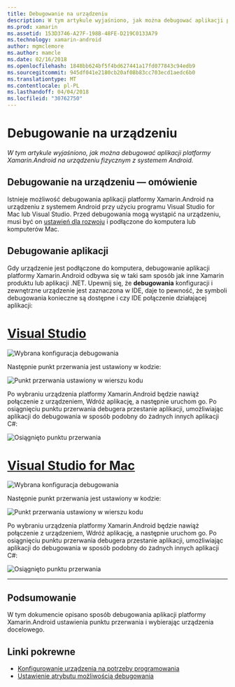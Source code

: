 ```yaml
---
title: Debugowanie na urządzeniu
description: W tym artykule wyjaśniono, jak można debugować aplikacji platformy Xamarin.Android na urządzeniu fizycznym z systemem Android.
ms.prod: xamarin
ms.assetid: 153D3746-A27F-198B-48FE-D219C0133A79
ms.technology: xamarin-android
author: mgmclemore
ms.author: mamcle
ms.date: 02/16/2018
ms.openlocfilehash: 1848bb624bf5f4bd627441a17fd077843c94edb9
ms.sourcegitcommit: 945df041e2180cb20af08b83cc703ecd1aedc6b0
ms.translationtype: MT
ms.contentlocale: pl-PL
ms.lasthandoff: 04/04/2018
ms.locfileid: "30762750"
---
```

# <a name="debug-on-device"></a>Debugowanie na urządzeniu

_W tym artykule wyjaśniono, jak można debugować aplikacji platformy Xamarin.Android na urządzeniu fizycznym z systemem Android._

## <a name="debug-on-device-overview"></a>Debugowanie na urządzeniu — omówienie

Istnieje możliwość debugowania aplikacji platformy Xamarin.Android na urządzeniu z systemem Android przy użyciu programu Visual Studio for Mac lub Visual Studio. Przed debugowania mogą wystąpić na urządzeniu, musi być on [ustawień dla rozwoju](~/android/get-started/installation/set-up-device-for-development.md) i podłączone do komputera lub komputerów Mac.


## <a name="debug-application"></a>Debugowanie aplikacji

Gdy urządzenie jest podłączone do komputera, debugowanie aplikacji platformy Xamarin.Android odbywa się w taki sam sposób jak inne Xamarin produktu lub aplikacji .NET. Upewnij się, że **debugowania** konfiguracji i zewnętrzne urządzenie jest zaznaczona w IDE, daje to pewność, że symboli debugowania konieczne są dostępne i czy IDE połączenie działającej aplikacji: 

# <a name="visual-studiotabvswin"></a>[Visual Studio](#tab/vswin)

![Wybrana konfiguracja debugowania](debug-on-device-images/image1-vs.png)

Następnie punkt przerwania jest ustawiony w kodzie:

![Punkt przerwania ustawiony w wierszu kodu](debug-on-device-images/image2-vs.png)

Po wybraniu urządzenia platformy Xamarin.Android będzie nawiąż połączenie z urządzeniem, Wdróż aplikację, a następnie uruchom go. Po osiągnięciu punktu przerwania debugera przestanie aplikacji, umożliwiając aplikacji do debugowania w sposób podobny do żadnych innych aplikacji C#: 

![Osiągnięto punktu przerwania](debug-on-device-images/image3-vs.png)

# <a name="visual-studio-for-mactabvsmac"></a>[Visual Studio for Mac](#tab/vsmac)

![Wybrana konfiguracja debugowania](debug-on-device-images/image1-xs.png)

Następnie punkt przerwania jest ustawiony w kodzie:

![Punkt przerwania ustawiony w wierszu kodu](debug-on-device-images/image2-xs.png)

Po wybraniu urządzenia platformy Xamarin.Android będzie nawiąż połączenie z urządzeniem, Wdróż aplikację, a następnie uruchom go. Po osiągnięciu punktu przerwania debugera przestanie aplikacji, umożliwiając aplikacji do debugowania w sposób podobny do żadnych innych aplikacji C#: 

![Osiągnięto punktu przerwania](debug-on-device-images/image3-xs.png)

-----



## <a name="summary"></a>Podsumowanie

W tym dokumencie opisano sposób debugowania aplikacji platformy Xamarin.Android ustawienia punktu przerwania i wybierając urządzenia docelowego.


## <a name="related-links"></a>Linki pokrewne

- [Konfigurowanie urządzenia na potrzeby programowania](~/android/get-started/installation/set-up-device-for-development.md)
- [Ustawienie atrybutu możliwością debugowania](~/android/deploy-test/debuggable-attribute.md)

